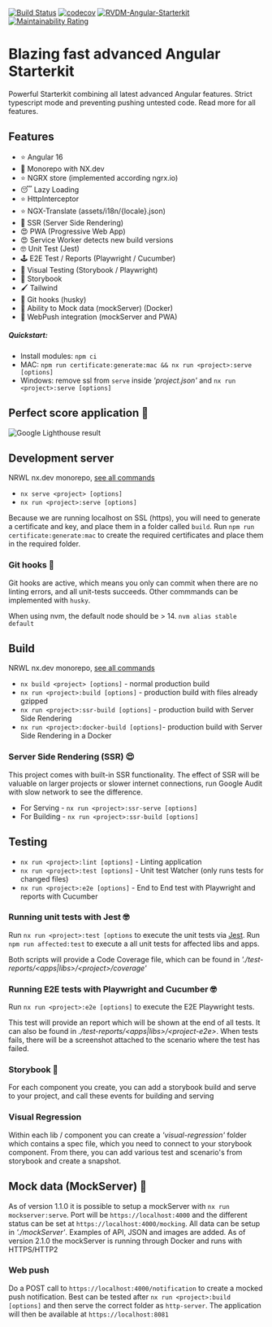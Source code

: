 [![Build Status](https://travis-ci.com/rickvandermey/angular-starterkit.svg?branch=master)](https://travis-ci.com/rickvandermey/angular-starterkit)
[![codecov](https://codecov.io/gh/rickvandermey/angular-starterkit/branch/master/graph/badge.svg)](https://codecov.io/gh/rickvandermey/angular-starterkit)
[![RVDM-Angular-Starterkit](https://img.shields.io/endpoint?url=https://dashboard.cypress.io/badge/simple/i6rrnt&style=flat&logo=cypress)](https://dashboard.cypress.io/projects/i6rrnt/runs)
[![Maintainability Rating](https://sonarcloud.io/api/project_badges/measure?project=rickvandermey_angular-starterkit&metric=sqale_rating)](https://sonarcloud.io/summary/new_code?id=rickvandermey_angular-starterkit)

# Blazing fast advanced Angular Starterkit

Powerful Starterkit combining all latest advanced Angular features. Strict typescript mode and preventing pushing untested code. Read more for all features.

## Features

-   ⭐️ Angular 16
-   🎁 Monorepo with NX.dev
-   ⭐️ NGRX store (implemented according ngrx.io)
-   😴 Lazy Loading
-   ⭐️ HttpInterceptor
-   ⭐️ NGX-Translate (assets/i18n/{locale}.json)
-   🚀 SSR (Server Side Rendering)
-   😍 PWA (Progressive Web App)
-   😍 Service Worker detects new build versions
-   🤓 Unit Test (Jest)
-   🕹️ E2E Test / Reports (Playwright / Cucumber)
-   🚀 Visual Testing (Storybook / Playwright)
-   📖 Storybook
-   🖌️ Tailwind
-   🎯 Git hooks (husky)
-   🤩 Ability to Mock data (mockServer) (Docker)
-   🎰 WebPush integration (mockServer and PWA)

##### Quickstart:

-   Install modules: `npm ci`
-   MAC: `npm run certificate:generate:mac && nx run <project>:serve [options]`
-   Windows: remove ssl from `serve` inside _'project.json'_ and `nx run <project>:serve [options]`

## Perfect score application 🤩

![Google Lighthouse result](https://angular.rickvandermeij.nl/assets/google-audit.png)

## Development server

NRWL nx.dev monorepo, [see all commands](https://nx.dev/l/a/cli/serve)

-   `nx serve <project> [options]`
-   `nx run <project>:serve [options]`

Because we are running localhost on SSL (https), you will need to generate a certificate and key, and place them in a folder called `build`. Run `npm run certificate:generate:mac` to create the required certificates and place them in the required folder.

### Git hooks 🎯

Git hooks are active, which means you only can commit when there are no linting errors, and all unit-tests succeeds. Other commmands can be implemented with `husky`.

When using nvm, the default node should be > 14. `nvm alias stable default`

## Build

NRWL nx.dev monorepo, [see all commands](https://nx.dev/l/a/cli/build)

-   `nx build <project> [options]` - normal production build
-   `nx run <project>:build [options]` - production build with files already gzipped
-   `nx run <project>:ssr-build [options]` - production build with Server Side Rendering
-   `nx run <project>:docker-build [options]`- production build with Server Side Rendering in a Docker

### Server Side Rendering (SSR) 😍

This project comes with built-in SSR functionality. The effect of SSR will be valuable on larger projects or slower internet connections, run Google Audit with slow network to see the difference.

-   For Serving - `nx run <project>:ssr-serve [options]`
-   For Building - `nx run <project>:ssr-build [options]`

## Testing

-   `nx run <project>:lint [options]` - Linting application
-   `nx run <project>:test [options]` - Unit test Watcher (only runs tests for changed files)
-   `nx run <project>:e2e [options]` - End to End test with Playwright and reports with Cucumber

### Running unit tests with Jest 🤓

Run `nx run <project>:test [options` to execute the unit tests via [Jest](https://jestjs.io/).
Run `npm run affected:test` to execute a all unit tests for affected libs and apps.

Both scripts will provide a Code Coverage file, which can be found in _'./test-reports/<apps|libs>/\<project>/coverage'_

### Running E2E tests with Playwright and Cucumber 🤓

Run `nx run <project>:e2e [options]` to execute the E2E Playwright tests.

This test will provide an report which will be shown at the end of all tests. It can also be found in _./test-reports/<apps|libs>/\<project-e2e>_. When tests fails, there will be a screenshot attached to the scenario where the test has failed.

### Storybook 📖

For each component you create, you can add a storybook build and serve to your project, and call these events for building and serving

### Visual Regression

Within each lib / component you can create a _'visual-regression'_ folder which contains a spec file, which you need to connect to your storybook component.
From there, you can add various test and scenario's from storybook and create a snapshot.

## Mock data (MockServer) 🤩

As of version 1.1.0 it is possible to setup a mockServer with `nx run mockserver:serve`. Port will be `https://localhost:4000` and the different status can be set at `https://localhost:4000/mocking`. All data can be setup in _'./mockServer'_. Examples of API, JSON and images are added.
As of version 2.1.0 the mockServer is running through Docker and runs with HTTPS/HTTP2

### Web push

Do a POST call to `https://localhost:4000/notification` to create a mocked push notification.
Best can be tested after `nx run <project>:build [options]` and then serve the correct folder as `http-server`. The application will then be available at `https://localhost:8081`
